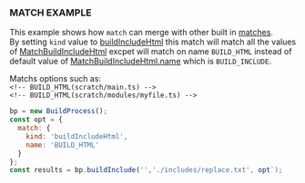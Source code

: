 ### MATCH EXAMPLE

This example shows how `match` can merge with other built in [matches](/build-include/enums/enums.regexkind.html).  
By setting `kind` value to [buildIncludeHtml](/build-include/enums/enums.regexkind.html#buildincludehtml) this match
will match all the values of [MatchBuildIncludeHtml](/build-include/classes/src_matchoptions.matchbuildincludehtml.html)
excpet will match on name `BUILD_HTML` instead of default value of [MatchBuildIncludeHtml.name](/build-include/classes/src_matchoptions.matchbuildincludehtml.html#name) which is `BUILD_INCLUDE`.

Matchs options such as:  
`<!-- BUILD_HTML(scratch/main.ts) -->`  
`<!-- BUILD_HTML(scratch/modules/myfile.ts) -->`

````js
bp = new BuildProcess();
const opt = {
  match: {
    kind: 'buildIncludeHtml',
    name: 'BUILD_HTML'
  }
};
const results = bp.buildInclude('','./includes/replace.txt', opt`);
````
